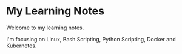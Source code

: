 # My Learning Notes

Welcome to my learning notes.

I'm focusing on Linux, Bash Scripting, Python Scripting, Docker and Kubernetes.

